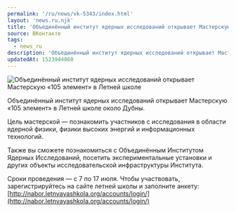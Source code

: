 ```yaml
---
permalink: '/ru/news/vk-5343/index.html'
layout: 'news.ru.njk'
title: 'Объединённый институт ядерных исследований открывает Мастерскую «105 элемент» в Летней школе'
source: ВКонтакте
tags:
  - news_ru
description: 'Объединённый институт ядерных исследований открывает Мастерскую «105 элемент» в Летней школе'
updatedAt: 1523944860
---
```

![Объединённый институт ядерных исследований открывает Мастерскую «105 элемент» в Летней школе](https://sun9-49.userapi.com/impf/c824409/v824409559/112dc6/RajCZ9OJASg.jpg?size=1280x720&quality=96&sign=6a42ed9f9003ad0d6b70af4b3b469bbe&c_uniq_tag=UZ1pjyzOOiP_kQKZ2UaerEKGsAADJkQGYtz_cP3maWM&type=album)

Объединённый институт ядерных исследований открывает Мастерскую «105 элемент» в Летней школе около Дубны.

Цель мастерской — познакомить участников с исследования в области ядерной физики, физики высоких энергий и информационных технологий.

Также вы сможете познакомиться с Объединённым Институтом Ядерных Исследований, посетить экспериментальные установки и других объекты исследовательской инфраструктуры Института.

Сроки проведения — с 7 по 17 июля. Чтобы участвовать, зарегистрируйтесь на сайте летней школы и заполните анкету: [http://nabor.letnyayashkola.org/accounts/login/](http://nabor.letnyayashkola.org/accounts/login/)
